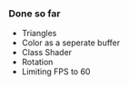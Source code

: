 ### Done so far
* Triangles
* Color as a seperate buffer
* Class Shader
* Rotation
* Limiting FPS to 60
